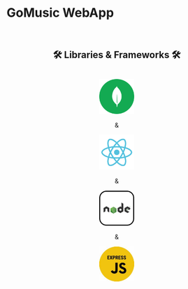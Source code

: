 # GoMusic WebApp
<br>
<h2 align="center">🛠 Libraries & Frameworks 🛠</h2>
<br>
<!-- https://icons8.com -->
<div align="center">
    <a href="https://www.mongodb.com/" style="margin:15px">
        <img src="frontend/src/Img/mongodb-logo.png" alt="mongodb" style="width:80px;height:80px;">
    </a>
    <p>  &  </p>
    <a href="https://react.dev/" style="margin:15px">
        <img src="frontend/src/Img/react-logo.png" alt="react" style="width:80px;height:80px;">
    </a>
    <p>  &  </p>
    <a href="https://nodejs.org/en" style="margin:15px">
        <img src="frontend/src/Img/nodejs-logo.png" alt="nodejs" style="width:80px;height:80px;">
    </a>
    <p>  &  </p>
    <a href="https://expressjs.com/" style="margin:15px">
        <img src="frontend/src/Img/express-logo.jpeg" alt="expressjs" style="width:80px;height:80px;">
    </a>
</div>